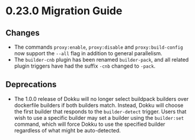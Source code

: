 # 0.23.0 Migration Guide

## Changes

- The commands `proxy:enable`, `proxy:disable` and `proxy:build-config` now support the `--all` flag in addition to general parallelism.
- The `builder-cnb` plugin has been renamed `builder-pack`, and all related plugin triggers have had the suffix `-cnb` changed to `-pack`.

## Deprecations

- The 1.0.0 release of Dokku will no longer select buildpack builders over dockerfile builders if both builders match. Instead, Dokku will choose the first builder that responds to the `builder-detect` trigger. Users that wish to use a specific builder may set a builder using the `builder:set` command, which will force Dokku to use the specified builder regardless of what might be auto-detected.
